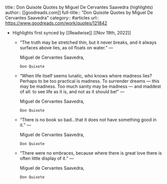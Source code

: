 title:: Don Quixote Quotes by Miguel De Cervantes Saavedra (highlights)
author:: [[goodreads.com]]
full-title:: "Don Quixote Quotes by Miguel De Cervantes Saavedra"
category:: #articles
url:: https://www.goodreads.com/work/quotes/121842

- Highlights first synced by [[Readwise]] [[Nov 19th, 2022]]
	- “The truth may be stretched thin, but it never breaks, and it always surfaces above lies, as oil floats on water.”
	    ―
	  
	    Miguel de Cervantes Saavedra,
	  
	    
	      Don Quixote
	- “When life itself seems lunatic, who knows where madness lies? Perhaps to be too practical is madness. To surrender dreams — this may be madness. Too much sanity may be madness — and maddest of all: to see life as it is, and not as it should be!”
	    ―
	  
	    Miguel de Cervantes Saavedra,
	  
	    
	      Don Quixote
	- “There is no book so bad...that it does not have something good in it.”
	    ―
	  
	    Miguel de Cervantes Saavedra,
	  
	    
	      Don Quixote
	- “There were no embraces, because where there is great love there is often little display of it.”
	    ―
	  
	    Miguel de Cervantes Saavedra,
	  
	    
	      Don Quixote